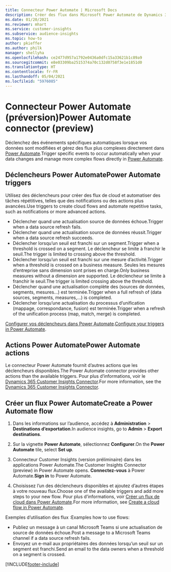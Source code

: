 ```yaml
---
title: Connecteur Power Automate | Microsoft Docs
description: Créer des flux dans Microsoft Power Automate de Dynamics 365 Customer Insights.
ms.date: 01/20/2021
ms.reviewer: mhart
ms.service: customer-insights
ms.subservice: audience-insights
ms.topic: how-to
author: pkieffer
ms.author: philk
manager: shellyha
ms.openlocfilehash: ce2477d957a1792e0436a0dfc15a33621b1c89a9
ms.sourcegitcommit: e8e03309ba2515374a70c132d0758f3e1e1851d0
ms.translationtype: HT
ms.contentlocale: fr-FR
ms.lasthandoff: 05/04/2021
ms.locfileid: "5976085"
---
```

# <a name="power-automate-connector-preview"></a><span data-ttu-id="a5107-103">Connecteur Power Automate (préversion)</span><span class="sxs-lookup"><span data-stu-id="a5107-103">Power Automate connector (preview)</span></span>

<span data-ttu-id="a5107-104">Déclenchez des événements spécifiques automatiques lorsque vos données sont modifiées et gérez des flux plus complexes directement dans [Power Automate](https://flow.microsoft.com/).</span><span class="sxs-lookup"><span data-stu-id="a5107-104">Trigger specific events to occur automatically when your data changes and manage more complex flows directly in [Power Automate](https://flow.microsoft.com/).</span></span>

## <a name="power-automate-triggers"></a><span data-ttu-id="a5107-105">Déclencheurs Power Automate</span><span class="sxs-lookup"><span data-stu-id="a5107-105">Power Automate triggers</span></span>

<span data-ttu-id="a5107-106">Utilisez des déclencheurs pour créer des flux de cloud et automatiser des tâches répétitives, telles que des notifications ou des actions plus avancées.</span><span class="sxs-lookup"><span data-stu-id="a5107-106">Use triggers to create cloud flows and automate repetitive tasks, such as notifications or more advanced actions.</span></span> 

- <span data-ttu-id="a5107-107">Déclencher quand une actualisation source de données échoue.</span><span class="sxs-lookup"><span data-stu-id="a5107-107">Trigger when a data source refresh fails.</span></span> 
- <span data-ttu-id="a5107-108">Déclencher quand une actualisation source de données réussit.</span><span class="sxs-lookup"><span data-stu-id="a5107-108">Trigger when a data source refresh succeeds.</span></span>
- <span data-ttu-id="a5107-109">Déclencher lorsqu’un seuil est franchi sur un segment.</span><span class="sxs-lookup"><span data-stu-id="a5107-109">Trigger when a threshold is crossed on a segment.</span></span> <span data-ttu-id="a5107-110">Le déclencheur se limite à franchir le seuil.</span><span class="sxs-lookup"><span data-stu-id="a5107-110">The trigger is limited to crossing above the threshold.</span></span>
- <span data-ttu-id="a5107-111">Déclencher lorsqu’un seuil est franchi sur une mesure d’activité.</span><span class="sxs-lookup"><span data-stu-id="a5107-111">Trigger when a threshold is crossed on a business measure.</span></span> <span data-ttu-id="a5107-112">Seules les mesures d’entreprise sans dimension sont prises en charge.</span><span class="sxs-lookup"><span data-stu-id="a5107-112">Only business measures without a dimension are supported.</span></span> <span data-ttu-id="a5107-113">Le déclencheur se limite à franchir le seuil.</span><span class="sxs-lookup"><span data-stu-id="a5107-113">The trigger is limited crossing above the threshold.</span></span>
- <span data-ttu-id="a5107-114">Déclencher quand une actualisation complète des (sources de données, segments, mesures...) est terminée.</span><span class="sxs-lookup"><span data-stu-id="a5107-114">Trigger when a full refresh of (data sources, segments, measures,...) is completed.</span></span>
- <span data-ttu-id="a5107-115">Déclencher lorsqu’une actualisation du processus d’unification (mappage, correspondance, fusion) est terminée.</span><span class="sxs-lookup"><span data-stu-id="a5107-115">Trigger when a refresh of the unification process (map, match, merge) is completed.</span></span>

<span data-ttu-id="a5107-116">[Configurer vos déclencheurs dans Power Automate](https://flow.microsoft.com/connectors/shared_customerinsights/dynamics-365-customer-insights-connector/).</span><span class="sxs-lookup"><span data-stu-id="a5107-116">[Configure your triggers in Power Automate](https://flow.microsoft.com/connectors/shared_customerinsights/dynamics-365-customer-insights-connector/).</span></span>

## <a name="power-automate-actions"></a><span data-ttu-id="a5107-117">Actions Power Automate</span><span class="sxs-lookup"><span data-stu-id="a5107-117">Power Automate actions</span></span>
<span data-ttu-id="a5107-118">Le connecteur Power Automate fournit d’autres actions que les déclencheurs disponibles.</span><span class="sxs-lookup"><span data-stu-id="a5107-118">The Power Automate connector provides other actions than the available triggers.</span></span> <span data-ttu-id="a5107-119">Pour plus d’informations, voir le [Dynamics 365 Customer Insights Connector](/connectors/customerinsights/).</span><span class="sxs-lookup"><span data-stu-id="a5107-119">For more information, see the [Dynamics 365 Customer Insights Connector](/connectors/customerinsights/).</span></span>

## <a name="create-a-power-automate-flow"></a><span data-ttu-id="a5107-120">Créer un flux Power Automate</span><span class="sxs-lookup"><span data-stu-id="a5107-120">Create a Power Automate flow</span></span>

1. <span data-ttu-id="a5107-121">Dans les informations sur l’audience, accédez à **Administration** > **Destinations d’exportation**.</span><span class="sxs-lookup"><span data-stu-id="a5107-121">In audience insights, go to **Admin** > **Export destinations**.</span></span>

1. <span data-ttu-id="a5107-122">Sur la vignette **Power Automate**, sélectionnez **Configurer**.</span><span class="sxs-lookup"><span data-stu-id="a5107-122">On the **Power Automate** tile, select **Set up**.</span></span>

1. <span data-ttu-id="a5107-123">Connecteur Customer Insights (version préliminaire) dans les applications Power Automate.</span><span class="sxs-lookup"><span data-stu-id="a5107-123">The Customer Insights Connector (preview) in Power Automate opens.</span></span> <span data-ttu-id="a5107-124">**Connectez-vous** à Power Automate.</span><span class="sxs-lookup"><span data-stu-id="a5107-124">**Sign in** to Power Automate.</span></span>

1. <span data-ttu-id="a5107-125">Choisissez l’un des déclencheurs disponibles et ajoutez d’autres étapes à votre nouveau flux.</span><span class="sxs-lookup"><span data-stu-id="a5107-125">Choose one of the available triggers and add more steps to your new flow.</span></span> <span data-ttu-id="a5107-126">Pour plus d’informations, voir [Créer un flux de cloud dans Power Automate](/power-automate/get-started-logic-flow).</span><span class="sxs-lookup"><span data-stu-id="a5107-126">For more information, see [Create a cloud flow in Power Automate](/power-automate/get-started-logic-flow).</span></span>

<span data-ttu-id="a5107-127">Exemples d’utilisation des flux :</span><span class="sxs-lookup"><span data-stu-id="a5107-127">Examples how to use flows:</span></span> 
- <span data-ttu-id="a5107-128">Publiez un message à un canal Microsoft Teams si une actualisation de source de données échoue.</span><span class="sxs-lookup"><span data-stu-id="a5107-128">Post a message to a Microsoft Teams channel if a data source refresh fails.</span></span> 
- <span data-ttu-id="a5107-129">Envoyez un e-mail aux propriétaires des données lorsqu’un seuil sur un segment est franchi.</span><span class="sxs-lookup"><span data-stu-id="a5107-129">Send an email to the data owners when a threshold on a segment is crossed.</span></span>



[!INCLUDE[footer-include](../includes/footer-banner.md)]
